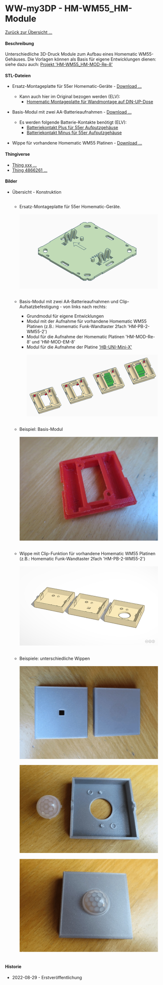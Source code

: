 # WW-my3DP - HM-WM55_HM-Module

[Zurück zur Übersicht ...](../README.md)

#### Beschreibung

Unterschiedliche 3D-Druck Module zum Aufbau eines Homematic WM55-Gehäuses. Die Vorlagen können als Basis für eigene Entwicklungen dienen: siehe dazu auch: [Projekt 'HM-WM55_HM-MOD-Re-8'](https://github.com/wolwin/WW-mySHP/blob/master/SHP_HM-WM55_HM-MOD-Re-8/README.md)

#### STL-Dateien
- Ersatz-Montageplatte für 55er Homematic-Geräte - [Download ...](./bin/3DP_STL_HM-WM55_Holder_20220721.zip)
  <br><br>
  - Kann auch hier im Original bezogen werden (ELV):
    - [Homematic Montageplatte für Wandmontage auf DIN-UP-Dose](https://de.elv.com/homematic-montageplatte-fuer-wandmontage-auf-din-up-dose-ral7035-098646?fs=2412447686)
  <br><br>
- Basis-Modul mit zwei AA-Batterieaufnahmen - [Download ...](./bin/3DP_STL_HM-WM55_Body_20220721.zip)
  <br><br>
  - Es werden folgende Batterie-Kontakte benötigt (ELV):
    - [Batteriekontakt Plus für 55er Aufputzgehäuse](https://de.elv.com/batteriekontakt-plus-fuer-55er-aufputzgehaeuse-lr03-098647)
    - [Batteriekontakt Minus für 55er Aufputzgehäuse](https://de.elv.com/batteriekontakt-minus-fuer-55er-aufputzgehaeuse-lr03-098648)
  <br><br>
- Wippe für vorhandene Homematic WM55 Platinen - [Download ...](./bin/3DP_STL_HM-WM55_Rocker_20210423.zip)

#### Thingiverse
- [Thing xxx ...](https://www.thingiverse.com/thing:xxx)
- [Thing 4866261 ...](https://www.thingiverse.com/thing:4866261)

#### Bilder
- Übersicht - Konstruktion
  <br><br>
  - Ersatz-Montageplatte für 55er Homematic-Geräte.
  <br><br>
  ![WW-my3DP - HM-WM55_HM-Module](./img/3DP_HM-WM55_HM-Module_Holder.jpg "")
  <br><br>
  - Basis-Modul mit zwei AA-Batterieaufnahmen und Clip-Aufsatzbefestigung - von links nach rechts:
    - Grundmodul für eigene Entwicklungen
    - Modul mit der Aufnahme für vorhandene Homematic WM55 Platinen (z.B.: Homematic Funk-Wandtaster 2fach 'HM-PB-2-WM55-2')
    - Modul für die Aufnahme der Homematic Platinen 'HM-MOD-Re-8' und 'HM-MOD-EM-8'
    - Modul für die Aufnahme der Platine ['HB-UNI-Mini-X'](https://github.com/wolwin/WW-myPCB/blob/master/PCB_HB-UNI-Mini-X/README.md)
    <br><br>
    ![WW-my3DP - HM-WM55_HM-Module](./img/3DP_HM-WM55_HM-Module_Body.jpg "")
    <br><br>
  - Beispiel: Basis-Modul
    <br><br>
    ![WW-my3DP - HM-WM55_HM-Module](./img/3DP_HM-WM55_HM-Module_Body_Base.jpg "")
    <br><br>
  - Wippe mit Clip-Funktion für vorhandene Homematic WM55 Platinen (z.B.: Homematic Funk-Wandtaster 2fach 'HM-PB-2-WM55-2')
    <br><br>
    ![WW-my3DP - HM-WM55_HM-Module](./img/3DP_HM-WM55_HM-Module_Rocker.jpg "")
    <br><br>

  - Beispiele: unterschiedliche Wippen
    <br><br>
    ![WW-my3DP - HM-WM55_HM-Module](./img/3DP_HM-WM55_HM-Module_Rocker_1.jpg "")
    <br><br>
    ![WW-my3DP - HM-WM55_HM-Module](./img/3DP_HM-WM55_HM-Module_Rocker_2.jpg "")
    <br><br>
    ![WW-my3DP - HM-WM55_HM-Module](./img/3DP_HM-WM55_HM-Module_Rocker_3.jpg "")
    <br><br>

#### Historie
- 2022-08-29 - Erstveröffentlichung
